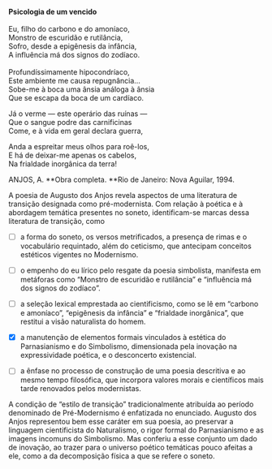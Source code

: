 

**Psicologia de um vencido**\
\
Eu, filho do carbono e do amoníaco,\
Monstro de escuridão e rutilância,\
Sofro, desde a epigênesis da infância,\
A influência má dos signos do zodíaco.\
\
Profundíssimamente hipocondríaco,\
Este ambiente me causa repugnância…\
Sobe-me à boca uma ânsia análoga à ânsia\
Que se escapa da boca de um cardíaco.

Já o verme — este operário das ruínas —\
Que o sangue podre das carnificinas\
Come, e à vida em geral declara guerra,

Anda a espreitar meus olhos para roê-los,\
E há de deixar-me apenas os cabelos,\
Na frialdade inorgânica da terra!

ANJOS, A. **Obra completa. **Rio de Janeiro: Nova Aguilar, 1994.

A poesia de Augusto dos Anjos revela aspectos de uma literatura de transição designada como pré-modernista. Com relação à poética e à abordagem temática presentes no soneto, identificam-se marcas dessa literatura de transição, como



- [ ] a forma do soneto, os versos metrificados, a presença de rimas e o vocabulário requintado, além do ceticismo, que antecipam conceitos estéticos vigentes no Modernismo.
- [ ] o empenho do eu lírico pelo resgate da poesia simbolista, manifesta em metáforas como “Monstro de escuridão e rutilância” e “influência má dos signos do zodíaco”.
- [ ] a seleção lexical emprestada ao cientificismo, como se lê em “carbono e amoníaco”, “epigênesis da infância” e “frialdade inorgânica”, que restitui a visão naturalista do homem.
- [x] a manutenção de elementos formais vinculados à estética do Parnasianismo e do Simbolismo, dimensionada pela inovação na expressividade poética, e o desconcerto existencial.
- [ ] a ênfase no processo de construção de uma poesia descritiva e ao mesmo tempo filosófica, que incorpora valores morais e científicos mais tarde renovados pelos modernistas.


A condição de “estilo de transição” tradicionalmente atribuída ao período denominado de Pré-Modernismo é enfatizada no enunciado. Augusto dos Anjos representou bem esse caráter em sua poesia, ao preservar a linguagem cientificista do Naturalismo, o rigor formal do Parnasianismo e as imagens incomuns do Simbolismo. Mas conferiu a esse conjunto um dado de inovação, ao trazer para o universo poético temáticas pouco afeitas a ele, como a da decomposição física a que se refere o soneto.
